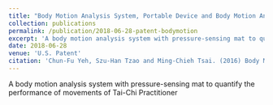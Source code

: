```yaml
---
title: "Body Motion Analysis System, Portable Device and Body Motion Analysis Method."
collection: publications
permalink: /publication/2018-06-28-patent-bodymotion
excerpt: 'A body motion analysis system with pressure-sensing mat to quantify the performance of movements of Tai-Chi Practitioner'
date: 2018-06-28
venue: 'U.S. Patent'
citation: 'Chun-Fu Yeh, Szu-Han Tzao and Ming-Chieh Tsai. (2016) Body Motion Analysis System, Portable Device and Body Motion Analysis Method. U.S. Patent 2018/0178060A1, filed December 23, 2016. Patent Pending.'
---
```

A body motion analysis system with pressure-sensing mat to quantify the performance of movements of Tai-Chi Practitioner

